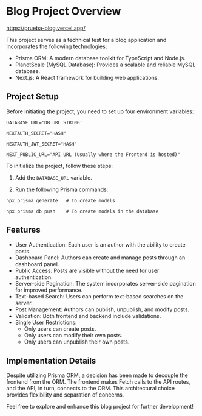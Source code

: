 Blog Project Overview
=====================

https://prueba-blog.vercel.app/

This project serves as a technical test for a blog application and incorporates the following technologies:

-   Prisma ORM: A modern database toolkit for TypeScript and Node.js.
-   PlanetScale (MySQL Database): Provides a scalable and reliable MySQL database.
-   Next.js: A React framework for building web applications.

Project Setup
-------------

Before initiating the project, you need to set up four environment variables:

`DATABASE_URL='DB URL STRING'`

``NEXTAUTH_SECRET="HASH"``

`NEXTAUTH_JWT_SECRET="HASH"`

`NEXT_PUBLIC_URL="API URL (Usually where the Frontend is hosted)"`

To initialize the project, follow these steps:

1.  Add the `DATABASE_URL` variable.

2.  Run the following Prisma commands:


   `npx prisma generate   # To create models`

   `npx prisma db push    # To create models in the database`

Features
--------

-   User Authentication: Each user is an author with the ability to create posts.
-   Dashboard Panel: Authors can create and manage posts through an dashboard panel.
-   Public Access: Posts are visible without the need for user authentication.
-   Server-side Pagination: The system incorporates server-side pagination for improved performance.
-   Text-based Search: Users can perform text-based searches on the server.
-   Post Management: Authors can publish, unpublish, and modify posts.
-   Validation: Both frontend and backend include validations.
-   Single User Restrictions:
    -   Only users can create posts.
    -   Only users can modify their own posts.
    -   Only users can unpublish their own posts.

Implementation Details
----------------------

Despite utilizing Prisma ORM, a decision has been made to decouple the frontend from the ORM. The frontend makes Fetch calls to the API routes, and the API, in turn, connects to the ORM. This architectural choice provides flexibility and separation of concerns.

Feel free to explore and enhance this blog project for further development!
